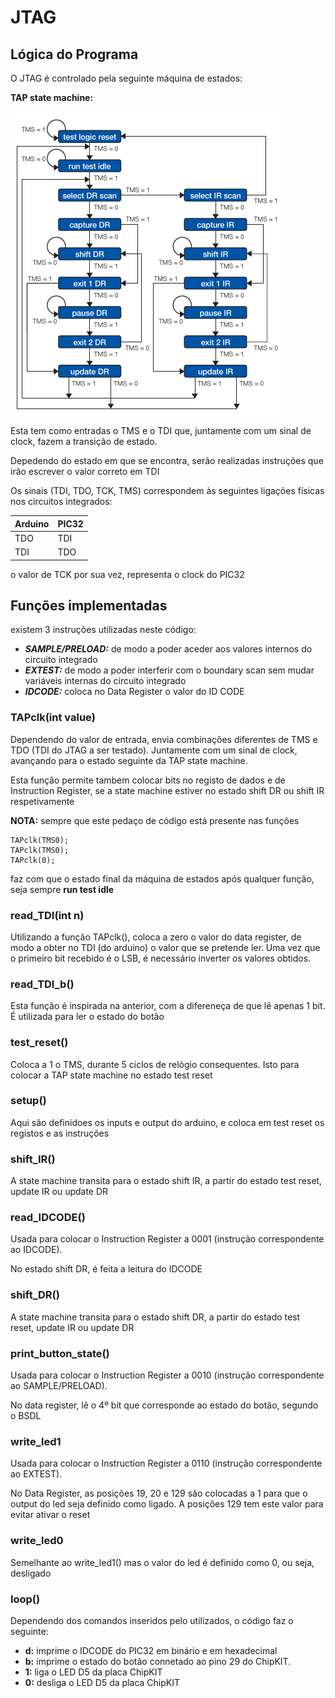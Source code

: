 # JTAG

## Lógica do Programa

O JTAG é controlado pela seguinte máquina de estados:

**TAP state machine:**

<img src="https://github.com/bgarrido7/feup-sele/blob/master/Final%20Project/JTAG_T4B10/images/state_macine.gif">

Esta tem como entradas o TMS e o TDI que, juntamente com um sinal de clock, fazem a transição de estado.

Depedendo do estado em que se encontra, serão realizadas instruções que irão escrever o valor correto em TDI

Os sinais (TDI, TDO, TCK, TMS) correspondem às seguintes ligações físicas nos circuitos integrados:

| Arduino  |  PIC32  |
| -------- | ------- |
|   TDO    |    TDI  |
|   TDI    |    TDO  |


o valor de TCK por sua vez, representa o clock do PIC32

## Funções implementadas

existem 3 instruções utilizadas neste código:

  * ***SAMPLE/PRELOAD:***  de modo a poder aceder aos valores internos do circuito integrado
  * ***EXTEST:***  de modo a poder interferir com o boundary scan sem mudar variáveis internas do circuito integrado
  * ***IDCODE:***  coloca no Data Register o valor do ID CODE

### TAPclk(int value)

  Dependendo do valor de entrada, envia combinações diferentes de TMS e TDO (TDI do JTAG a ser testado).
  Juntamente com um sinal de clock, avançando para o estado seguinte da TAP state machine.
  
  Esta função permite tambem colocar bits no registo de dados e de Instruction Register, se a state machine estiver no estado shift DR ou shift IR respetivamente

  **NOTA:** sempre que este pedaço de código está presente nas funções
  >
    TAPclk(TMS0);
    TAPclk(TMS0);
    TAPclk(0);
  >
  
  faz com que o estado final da máquina de estados após qualquer função, seja sempre **run test idle**
  
  
  ### read_TDI(int n)
    
   Utilizando a função TAPclk(), coloca a zero o valor do data register, de modo a obter no TDI (do arduino) o valor que se pretende ler.
   Uma vez que o primeiro bit recebido é o LSB, é necessário inverter os valores obtidos.
   
   
    
### read_TDI_b() 
  
   Esta função é inspirada na anterior, com a difereneça de que lê apenas 1 bit. É utilizada para ler o estado do botão
   
### test_reset()

  Coloca a 1 o TMS, durante 5 ciclos de relógio consequentes. Isto para colocar a TAP state machine no estado test reset
  
 ### setup()
  
  Aqui são definidoes os inputs e output do arduino, e coloca em test reset os registos e as instruções
  
### shift_IR()

  A state machine transita para o estado shift IR, a partir do estado test reset, update IR ou update DR
  
 ### read_IDCODE()

  Usada para colocar o Instruction Register a 0001 (instrução correspondente ao IDCODE). 
  
  No estado shift DR, é feita a leitura do IDCODE
  
  ### shift_DR()
  
  A state machine transita para o estado shift DR, a partir do estado test reset, update IR ou update DR
  
  ### print_button_state()
  
   Usada para colocar o Instruction Register a 0010 (instrução correspondente ao SAMPLE/PRELOAD). 
   
   No data register, lê o 4º bit que corresponde ao estado do botão, segundo o BSDL
   
  ### write_led1
   Usada para colocar o Instruction Register a 0110 (instrução correspondente ao EXTEST). 
    
   No Data Register, as posições 19, 20 e 129 são colocadas a 1 para que o output do led seja definido como ligado. A posições 129 tem este valor para evitar ativar o reset
    
   ### write_led0
   
   Semelhante ao write_led1() mas o valor do led é definido como 0, ou seja, desligado
    
   ### loop()
    
Dependendo dos comandos inseridos pelo utilizados, o código faz o seguinte:
  * **d:** imprime o IDCODE do PIC32 em binário e em hexadecimal
  * **b:**  imprime o estado do botão connetado ao pino 29 do ChipKIT.
  * **1:** liga o LED D5 da placa ChipKIT
  * **0:** desliga o LED D5 da placa ChipKIT
    
